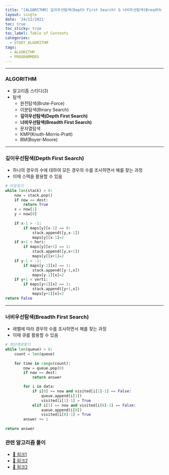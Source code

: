 ```yaml
---
title: "[ALGORITHM] 깊이우선탐색(Depth First Search) & 너비우선탐색(Breadth First Search)"
layout: single
date: '24/12/2021'
toc: true
toc_sticky: true
toc_label: Table of Contents
categories:
  - STUDY_ALGORITHM
tags:
  - ALGORITHM
  - PROGRAMMERS
---
```


---
### ALGORITHM
* 알고리즘 스터디(3)
* 탐색
    * 완전탐색(Brute-Force)
    * 이분탐색(Binary Search)
    * **깊이우선탐색(Depth First Search)**
    * **너비우선탐색(Breadth First Search)**
    * 문자열탐색
    * KMP(Knuth-Morris-Pratt)
    * BM(Boyer-Moore)
---

### 깊이우선탐색(Depth First Search)
* 하나의 경우의 수에 대하여 모든 경우의 수를 조사하면서 해를 찾는 과정
* 이때 스텍을 활용할 수 있음


```python
# 미로찾기
while len(stack) > 0:
    now = stack.pop()
    if now == dest:
        return True
    x = now[1]
    y = now[0]
    
    if x-1 > -1:
        if maps[y][x-1] == 0:
            stack.append([y,x-1])
            maps[y][x-1]=2
    if x+1 < hori:
        if maps[y][x+1] == 1:
            stack.append([y,x+1])
            maps[y][x+1]=2
    if y-1 > -1:
        if maps[y-1][x] == 1:
            stack.append([y-1,x])
            maps[y-1][x]=2
    if y+1 < verti:
        if maps[y+1][x] == 1:
            stack.append([y+1,x])
            maps[y+1][x]=2
return False
```

---

### 너비우선탐색(Breadth First Search)
* 레벨에 따라 경우의 수를 조사하면서 해를 찾는 과정
* 이때 큐를 활용할 수 있음


```python
# 최단경로찾기
while len(queue) > 0:
    count = len(queue)
    
    for time in range(count):
        now = queue.pop(0)
        if now == dest:
            return answer

        for i in data:
            if i[0] == now and visited[i[1]-1] == False:
                queue.append(i[1])
                visited[i[1]-1] = True
            elif i[1] == now and visited[i[0]-1] == False:
                aueue.append(i[0])
                visited[i[0]-1] = True
        answer += 1
        
return answer
```

### 관련 알고리즘 풀이
* [🔗 링크1](https://carl020958.github.io/boj/boj(2)/)
* [🔗 링크2]()
* [🔗 링크2]()